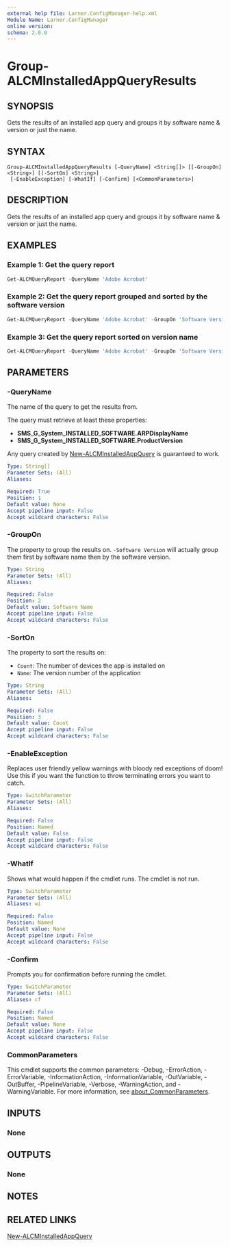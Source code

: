 ```yaml
---
external help file: Larner.ConfigManager-help.xml
Module Name: Larner.ConfigManager
online version:
schema: 2.0.0
---
```


# Group-ALCMInstalledAppQueryResults

## SYNOPSIS

Gets the results of an installed app query and groups it by software name & version or just the name.

## SYNTAX

```
Group-ALCMInstalledAppQueryResults [-QueryName] <String[]> [[-GroupOn] <String>] [[-SortOn] <String>]
 [-EnableException] [-WhatIf] [-Confirm] [<CommonParameters>]
```

## DESCRIPTION

Gets the results of an installed app query and groups it by software name & version or just the name.

## EXAMPLES

### Example 1: Get the query report

```powershell
Get-ALCMQueryReport -QueryName 'Adobe Acrobat'
```

### Example 2: Get the query report grouped and sorted by the software version

```powershell
Get-ALCMQueryReport -QueryName 'Adobe Acrobat' -GroupOn 'Software Version'
```

### Example 3: Get the query report sorted on version name

```powershell
Get-ALCMQueryReport -QueryName 'Adobe Acrobat' -GroupOn 'Software Version' -SortOn Name
```

## PARAMETERS

### -QueryName

The name of the query to get the results from.

The query must retrieve at least these properties:

- **SMS_G_System_INSTALLED_SOFTWARE.ARPDisplayName**
- **SMS_G_System_INSTALLED_SOFTWARE.ProductVersion**

Any query created by [New-ALCMInstalledAppQuery](New-ALCMInstalledAppQuery.md) is guaranteed to work.

```yaml
Type: String[]
Parameter Sets: (All)
Aliases:

Required: True
Position: 1
Default value: None
Accept pipeline input: False
Accept wildcard characters: False
```

### -GroupOn

The property to group the results on. `-Software Version` will actually group them first by software name then by the software version.

```yaml
Type: String
Parameter Sets: (All)
Aliases:

Required: False
Position: 2
Default value: Software Name
Accept pipeline input: False
Accept wildcard characters: False
```

### -SortOn

The property to sort the results on:

- `Count`: The number of devices the app is installed on
- `Name`: The version number of the application

```yaml
Type: String
Parameter Sets: (All)
Aliases:

Required: False
Position: 3
Default value: Count
Accept pipeline input: False
Accept wildcard characters: False
```

### -EnableException

Replaces user friendly yellow warnings with bloody red exceptions of doom! Use this if you want the function to throw terminating errors you want to catch.

```yaml
Type: SwitchParameter
Parameter Sets: (All)
Aliases:

Required: False
Position: Named
Default value: False
Accept pipeline input: False
Accept wildcard characters: False
```

### -WhatIf

Shows what would happen if the cmdlet runs.
The cmdlet is not run.

```yaml
Type: SwitchParameter
Parameter Sets: (All)
Aliases: wi

Required: False
Position: Named
Default value: None
Accept pipeline input: False
Accept wildcard characters: False
```

### -Confirm

Prompts you for confirmation before running the cmdlet.

```yaml
Type: SwitchParameter
Parameter Sets: (All)
Aliases: cf

Required: False
Position: Named
Default value: None
Accept pipeline input: False
Accept wildcard characters: False
```

### CommonParameters

This cmdlet supports the common parameters: -Debug, -ErrorAction, -ErrorVariable, -InformationAction, -InformationVariable, -OutVariable, -OutBuffer, -PipelineVariable, -Verbose, -WarningAction, and -WarningVariable. For more information, see [about_CommonParameters](http://go.microsoft.com/fwlink/?LinkID=113216).

## INPUTS

### None

## OUTPUTS

### None

## NOTES

## RELATED LINKS

[New-ALCMInstalledAppQuery](New-ALCMInstalledAppQuery.md)
